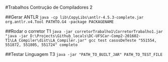 #Trabalhos Contrução de Compiladores 2

##Gerar ANTLR
`java -cp lib\CopyLibs\antlr-4.5.3-complete.jar org.antlr.v4.Tool PATHTO.G4 -package PACKAGENAME`

##Rodar o corretor T1
`java -jar corretorTrabalho1\CorretorTrabalho1.jar "java -jar D:\Projects\Github_locals\DC-UFSCar-Comp2-201602-T1\LA_Compiler\dist\LA_Compiler.jar" gcc test casosDeTeste "551554, 551872, 551805, 551724" completo`

##Testar Linguagem T3
`java -jar "PATH_TO_BUILT_JAR" PATH_TO_TEST_FILE`
